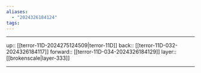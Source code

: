 ```yaml
---
aliases:
  - "2024326184124"
tags:
---
```




***

up:: [[terror-11D-2024275124509|terror-11D]]
back:: [[terror-11D-032-2024326184117]]
forward:: [[terror-11D-034-2024326184129]]
layer:: [[brokenscale|layer-333]]

***
